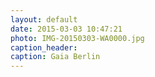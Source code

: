 ```yaml
---
layout: default
date: 2015-03-03 10:47:21
photo: IMG-20150303-WA0000.jpg
caption_header:  
caption: Gaia Berlin
---
```

